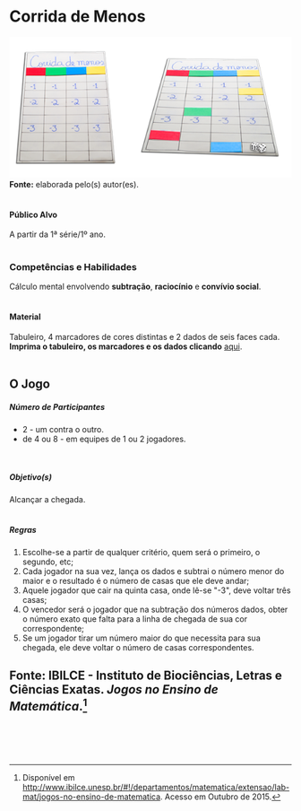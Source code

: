 # Corrida de Menos  

![Corrida de Menos](/imagens/jogos/corrida-de-menos.png "Corrida de Menos")  
**Fonte:** elaborada pelo(s) autor(es).  
<br>  

#### <i class="fa fa-user"></i> Público Alvo
A partir da 1ª série/1º ano.  
<br>

### <i class="fa fa-child"></i> Competências e Habilidades  
Cálculo mental envolvendo **subtração**, **raciocínio** e **convívio social**.  
<br>  

#### <i class="fa fa-scissors"></i> Material  
Tabuleiro, 4 marcadores de cores distintas e 2 dados de seis faces cada.  
**Imprima o tabuleiro, os marcadores e os dados clicando** [aqui](http://www.ibilce.unesp.br/Home/Departamentos/Matematica/labmat/corrida_de_menos.pdf).  
<br>  

## <div class="row text-center">O Jogo</div>  
##### <i class="fa fa-users"></i> Número de Participantes  
- 2 - um contra o outro.
- de 4 ou 8 - em equipes de 1 ou 2 jogadores.  
<br>  

##### <i class="fa fa-trophy"></i> Objetivo(s)  
Alcançar a chegada.  
<br>
##### <i class="fa fa-thumb-tack"></i> Regras  
1.	Escolhe-se a partir de qualquer critério, quem será o primeiro, o segundo, etc;  
2.	Cada jogador na sua vez, lança os dados e subtrai o número menor do maior e o resultado é o número de casas que ele deve andar;  
3.	Aquele jogador que cair na quinta casa, onde lê-se "-3", deve voltar três casas;  
4.	O vencedor será o jogador que na subtração dos números dados, obter o número exato que falta para a linha de chegada de sua cor correspondente;  
5.	Se um jogador tirar um número maior do que necessita para sua chegada, ele deve voltar o número de casas correspondentes.<br>  

**Fonte:** IBILCE - Instituto de Biociências, Letras e Ciências Exatas. *Jogos no Ensino de Matemática*.[^1]  
<br>
---  
[^1]: Disponível em http://www.ibilce.unesp.br/#!/departamentos/matematica/extensao/lab-mat/jogos-no-ensino-de-matematica. Acesso em Outubro de 2015.
<br>  
<br>  
